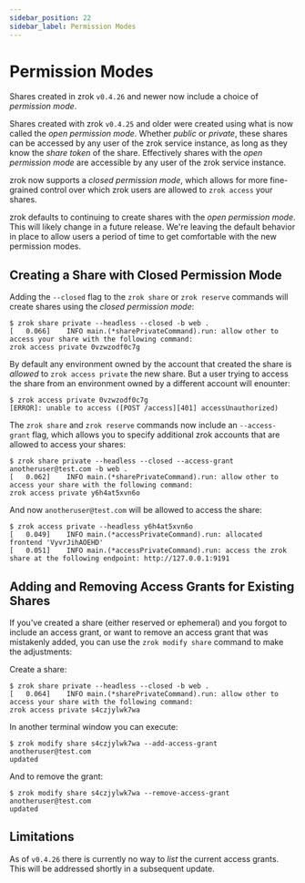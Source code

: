 ```yaml
---
sidebar_position: 22
sidebar_label: Permission Modes
---
```


# Permission Modes

Shares created in zrok `v0.4.26` and newer now include a choice of _permission mode_. 

Shares created with zrok `v0.4.25` and older were created using what is now called the _open permission mode_. Whether _public_ or _private_, these shares can be accessed by any user of the zrok service instance, as long as they know the _share token_ of the share. Effectively shares with the _open permission mode_ are accessible by any user of the zrok service instance.

zrok now supports a _closed permission mode_, which allows for more fine-grained control over which zrok users are allowed to `zrok access` your shares.

zrok defaults to continuing to create shares with the _open permission mode_. This will likely change in a future release. We're leaving the default behavior in place to allow users a period of time to get comfortable with the new permission modes.

## Creating a Share with Closed Permission Mode

Adding the `--closed` flag to the `zrok share` or `zrok reserve` commands will create shares using the _closed permission mode_:

```
$ zrok share private --headless --closed -b web .
[   0.066]    INFO main.(*sharePrivateCommand).run: allow other to access your share with the following command:
zrok access private 0vzwzodf0c7g
```

By default any environment owned by the account that created the share is _allowed_ to `zrok access private` the new share. But a user trying to access the share from an environment owned by a different account will enounter:

```
$ zrok access private 0vzwzodf0c7g
[ERROR]: unable to access ([POST /access][401] accessUnauthorized)
```

The `zrok share` and `zrok reserve` commands now include an `--access-grant` flag, which allows you to specify additional zrok accounts that are allowed to access your shares:

```
$ zrok share private --headless --closed --access-grant anotheruser@test.com -b web .
[   0.062]    INFO main.(*sharePrivateCommand).run: allow other to access your share with the following command:
zrok access private y6h4at5xvn6o
```

And now `anotheruser@test.com` will be allowed to access the share:

```
$ zrok access private --headless y6h4at5xvn6o
[   0.049]    INFO main.(*accessPrivateCommand).run: allocated frontend 'VyvrJihAOEHD'
[   0.051]    INFO main.(*accessPrivateCommand).run: access the zrok share at the following endpoint: http://127.0.0.1:9191
```

## Adding and Removing Access Grants for Existing Shares

If you've created a share (either reserved or ephemeral) and you forgot to include an access grant, or want to remove an access grant that was mistakenly added, you can use the `zrok modify share` command to make the adjustments:

Create a share:

```
$ zrok share private --headless --closed -b web .
[   0.064]    INFO main.(*sharePrivateCommand).run: allow other to access your share with the following command:
zrok access private s4czjylwk7wa
```

In another terminal window you can execute:

```
$ zrok modify share s4czjylwk7wa --add-access-grant anotheruser@test.com
updated
```

And to remove the grant:

```
$ zrok modify share s4czjylwk7wa --remove-access-grant anotheruser@test.com
updated
```

## Limitations

As of `v0.4.26` there is currently no way to _list_ the current access grants. This will be addressed shortly in a subsequent update.